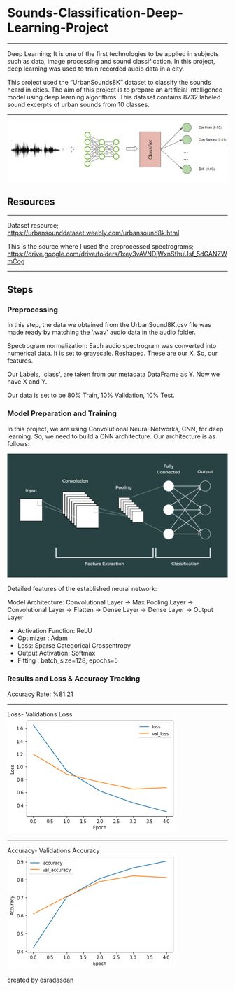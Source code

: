 # Sounds-Classification-Deep-Learning-Project

***
Deep Learning; It is one of the first technologies to be applied in subjects such as data, image processing and sound classification. In this project, deep learning was used to train recorded audio data in a city.

This project used the “UrbanSounds8K” dataset to classify the sounds heard in cities. The aim of this project is to prepare an artificial intelligence model using deep learning algorithms. This dataset contains 8732 labeled sound excerpts of urban sounds from 10 classes.
***

[![Foto](./dlfoto.png)](https://github.com/esradasdan/Sounds-Classification-Deep-Learning-Project)

## Resources

***
Dataset resource;
https://urbansounddataset.weebly.com/urbansound8k.html

This is the source where I used the preprocessed spectrograms;
https://drive.google.com/drive/folders/1xey3vAVNDjWxnSfhuUsf_5dGANZWmCog
***

## Steps

### Preprocessing
In this step, the data we obtained from the UrbanSound8K.csv file was made ready by matching the '.wav' audio data in the audio folder.

Spectrogram normalization:
Each audio spectrogram was converted into numerical data.
It is set to grayscale.
Reshaped.
These are our X. So, our features.

Our Labels, 'class', are taken from our metadata DataFrame as Y.
Now we have X and Y.

Our data is set to be 80% Train, 10% Validation, 10% Test.

### Model Preparation and Training
In this project, we are using Convolutional Neural Networks, CNN, for deep learning. So, we need to build a CNN architecture. Our architecture is as follows:

[![Foto](./cnn-architecture.png)](https://github.com/esradasdan/Sounds-Classification-Deep-Learning-Project)

Detailed features of the established neural network:

Model Architecture:
Convolutional Layer -> Max Pooling Layer -> Convolutional Layer ->  Flatten -> Dense Layer -> Dense Layer -> Output Layer

* Activation Function: ReLU
* Optimizer : Adam
* Loss: Sparse Categorical Crossentropy
* Output Activation: Softmax
* Fitting : batch_size=128,
                  epochs=5


### Results and Loss & Accuracy Tracking

Accuracy Rate: %81.21


***
Loss- Validations Loss
[![Foto](./loss.png)](https://github.com/esradasdan/Sounds-Classification-Deep-Learning-Project)
***

Accuracy- Validations Accuracy
[![Foto](./accuracy.png)](https://github.com/esradasdan/Sounds-Classification-Deep-Learning-Project)


created by esradasdan
